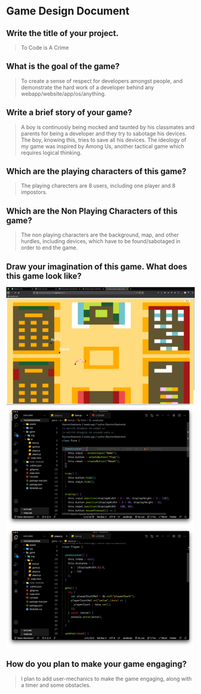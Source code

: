 # Game Design Document

## Write the title of your project.

> To Code is A Crime


## What is the goal of the game? 

> To create a sense of respect for developers amongst people, and demonstrate the hard work of a developer behind any webapp/website/app/os/anything.


## Write a brief story of your game?

> A boy is continuosly being mocked and taunted by his classmates and parents for being a developer and they try to sabotage his devices. The boy, knowing this, tries to save all his devices. The ideology of my game was inspired by Among Us, another tactical game which requires logical thinking.

## Which are the playing characters of this game? 

> The playing charecters are 8 users, including one player and 8 impostors.

## Which are the Non Playing Characters of this game?

> The non playing characters are the background, map, and other hurdles, including devices, which have to be found/sabotaged in order to end the game.

## Draw your imagination of this game. What does this game look like?

![Screenshots of Game](https://github.com/RaymonStephanie/project-documents/blob/main/Screenshot%202020-12-07%20at%207.55.51%20PM.png)
![Screenshots of Code](https://github.com/RaymonStephanie/project-documents/blob/main/Screenshot%202020-12-07%20at%207.57.00%20PM.png)
![Screenshots of Code](https://github.com/RaymonStephanie/project-documents/blob/main/Screenshot%202020-12-07%20at%207.57.09%20PM.png)

## How do you plan to make your game engaging? 

> I plan to add user-mechanics to make the game engaging, along with a timer and some obstacles.

